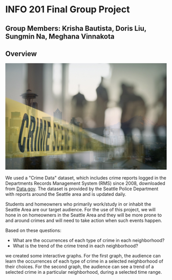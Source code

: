 # INFO 201 Final Group Project 

## Group Members: Krisha Bautista, Doris Liu, Sungmin Na, Meghana Vinnakota 

## Overview 

![Crime](crime_in_seattle/www/crime.jpg)

We used a "Crime Data" dataset, which includes crime reports logged in the Departments Records Management System (RMS) since 2008, downloaded from [Data.gov](https://catalog.data.gov/dataset/crime-data-76bd0?fbclid=IwAR34NWjPQ1rvBMGHJqf21mUXiI35vi7ul8zNjMGkmAekaRXyxx-LYgQ7A_c). The dataset is provided by the Seattle Police Department with reports around the Seattle area and is updated daily.

Students and homeowners who primarily work/study in or inhabit the Seattle Area are our target audience. For the use of this project, we will hone in on homeowners in the Seattle Area and they will be more prone to and around crimes and will need to take action when such events happen.

Based on these questions: 

* What are the occurrences of each type of crime in each neighborhood?
* What is the trend of the crime trend in each neighborhood?

we created some interactive graphs. For the first graph, the audience can learn the occurrences of each type of crime in a selected neighborhood of their choices. For the second graph, the audience can see a trend of a selected crime in a particular neighborhood, during a selected time range. 






